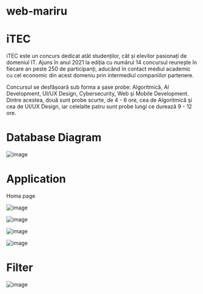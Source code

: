 # web-mariru

# iTEC
iTEC este un concurs dedicat atât studenților, cât și elevilor pasionați de domeniul IT. Ajuns în anul 2021 la ediția cu numărul 14 concursul reunește în fiecare an peste 250 de participanți, aducând în contact mediul academic cu cel economic din acest domeniu prin intermediul companiilor partenere.

 

Concursul se desfășoară sub forma a șase probe: Algoritmică, AI Development, UI/UX Design, Cybersecurity, Web și Mobile Development. Dintre acestea, două sunt probe scurte, de 4 - 6 ore, cea de Algoritmică şi cea de UI/UX Design, iar celelalte patru sunt probe lungi ce durează 9 - 12 ore.

# Database Diagram

![image](https://user-images.githubusercontent.com/46792157/112751676-e6ed8b00-8fd7-11eb-9cee-ba57223ab96f.png)


# Application

Homa page 

![image](https://user-images.githubusercontent.com/46792157/112751375-5e221f80-8fd6-11eb-895f-35f6be01daab.png)

![image](https://user-images.githubusercontent.com/46792157/112751390-74c87680-8fd6-11eb-986f-50431ca06e8d.png)

![image](https://user-images.githubusercontent.com/46792157/112751401-86aa1980-8fd6-11eb-96ce-78639535f44a.png)

![image](https://user-images.githubusercontent.com/46792157/112751469-e0124880-8fd6-11eb-9453-892796d74818.png)

# Filter
![image](https://user-images.githubusercontent.com/46792157/112751440-beb15c80-8fd6-11eb-967d-a167642d7615.png)


